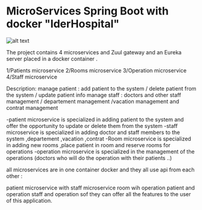 # MicroServices Spring Boot with docker "IderHospital"
![alt text](https://www.red-gate.com/simple-talk/wp-content/uploads/2017/09/word-image-59.png)


The project contains 4 microservices and Zuul gateway and an Eureka server placed in a docker container .


1/Patients microservice
2/Rooms microservice
3/Operation microservice
4/Staff microservice

Description:
manage patient : add patient to the system / delete patient from the system / update patient info
manage staff :  doctors and other staff management / departement management  /vacation management and contrat management 

-patient microservice is specialized in adding patient to the system and offer the opportunity to update or delete them from the system
-staff microservice is specialized in adding doctor and staff members to the system ,departement ,vacation ,contrat
-Room microservice is specialized in adding new rooms ,place patient in room and reserve rooms for operations
-operation microservice is specialized in the management of the operations (doctors who will do the operation with their patients ..)

all microservices are in one container docker  and they all use  api from each other :

patient microservice with staff microservice 
room wih operation
patient and operation 
staff and operation 
sof they can offer all the features to the user of this application.
